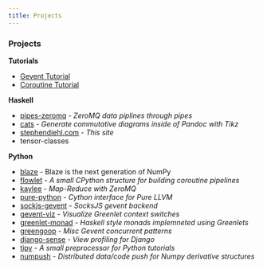 ```yaml
---
title: Projects
---
```


### Projects

**Tutorials**

* [Gevent Tutorial](https://github.com/sdiehl/gevent-tutorial)
* [Coroutine Tutorial](https://github.com/sdiehl/coroutine-tutorial)

**Haskell**

* [pipes-zeromq](https://github.com/sdiehl/pipes-zeromq) - *ZeroMQ data piplines through pipes*
* [cats](https://github.com/sdiehl/cats) - *Generate commutative diagrams inside of Pandoc with Tikz*
* [stephendiehl.com](https://github.com/sdiehl/stephendiehl.com) - *This site*
* tensor-classes

**Python**

* [blaze](https://github.com/ContinuumIO/blaze-core) - Blaze is the next generation of NumPy
* [flowlet](https://github.com/sdiehl/flowlet) - *A small CPython structure for building coroutine pipelines*
* [kaylee](https://github.com/sdiehl/kaylee) - *Map-Reduce with ZeroMQ*
* [pure-python](https://github.com/sdiehl/pure-python) - *Cython interface for Pure LLVM*
* [sockjs-gevent](https://github.com/sdiehl/sockjs-gevent) - *SocksJS gevent backend*
* [gevent-viz](https://github.com/sdiehl/gevent_viz) - *Visualize Greenlet context switches*
* [greenlet-monad](https://github.com/sdiehl/greenlet-monad) - *Haskell style monads implemneted using Greenlets*
* [greengoop](https://github.com/sdiehl/greengoop) - *Misc Gevent concurrent patterns*
* [django-sense](https://github.com/sdiehl/django-sense) - *View profiling for Django*
* [tipy](https://github.com/sdiehl/tipy) - *A small preprocessor for Python tutorials*
* [numpush](https://github.com/sdiehl/numpush) - *Distributed data/code push for Numpy derivative structures*
